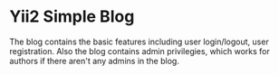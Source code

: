 Yii2 Simple Blog
================

The blog contains the basic features including user login/logout, user registration. 
Also the blog contains admin privilegies, which works for authors if there aren't any admins in the blog.
